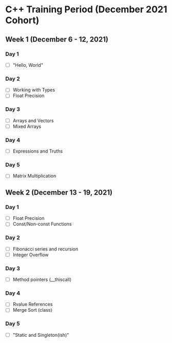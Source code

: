 # C++ Training Period (December 2021 Cohort)

## Week 1 (December 6 - 12, 2021)
### Day 1
- [ ] "Hello, World"
### Day 2
- [ ] Working with Types
- [ ] Float Precision
### Day 3
- [ ] Arrays and Vectors
- [ ] Mixed Arrays
### Day 4
- [ ] Expressions and Truths
### Day 5
- [ ] Matrix Multiplication

## Week 2 (December 13 - 19, 2021)
### Day 1
- [ ] Float Precision
- [ ] Const/Non-const Functions
### Day 2
- [ ] Fibonacci series and recursion
- [ ] Integer Overflow
### Day 3
- [ ] Method pointers (__thiscall)
### Day 4
- [ ] Rvalue References
- [ ] Merge Sort (class)
### Day 5
- [ ] "Static and Singleton(ish)"
